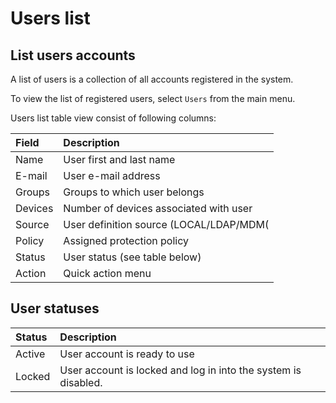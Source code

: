 # Users list

## List users accounts

A list of users is a collection of all accounts registered in the system.

To view the list of registered users, select `Users` from the main menu.

Users list table view consist of following columns:

| **Field** | **Description** |
| :--- | :--- |
| Name | User first and last name |
| E-mail | User e-mail address |
| Groups | Groups to which user belongs |
| Devices | Number of devices associated with user |
| Source | User definition source \(LOCAL/LDAP/MDM\( |
| Policy | Assigned protection policy |
| Status | User status \(see table below\) |
| Action | Quick action menu |

## User statuses

| **Status** | **Description** |
| :--- | :--- |
| Active | User account is ready to use |
| Locked | User account is locked and log in into the system is disabled. |

